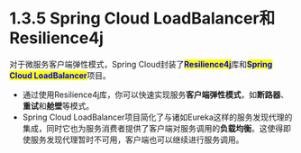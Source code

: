 # 1.3.5 Spring Cloud LoadBalancer和Resilience4j

对于微服务客户端弹性模式，Spring Cloud封装了<mark style="color:blue;">**Resilience4j**</mark>库和<mark style="color:blue;">**Spring Cloud LoadBalancer**</mark>项目。

* 通过使用Resilience4j库，你可以快速实现服务**客户端弹性模式**，如**断路器**、**重试**和**舱壁**等模式。
* Spring Cloud LoadBalancer项目简化了与诸如Eureka这样的服务发现代理的集成，同时它也为服务消费者提供了客户端对服务调用的**负载均衡**。这使得即使服务发现代理暂时不可用，客户端也可以继续进行服务调用。
